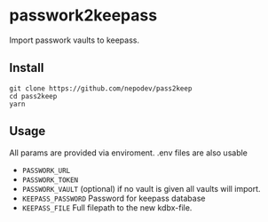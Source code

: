 # passwork2keepass

Import passwork vaults to keepass.

## Install

```shell
git clone https://github.com/nepodev/pass2keep
cd pass2keep
yarn
```

## Usage

All params are provided via enviroment. .env files are also usable

* `PASSWORK_URL`
* `PASSWORK_TOKEN`
* `PASSWORK_VAULT` (optional) if no vault is given all vaults will import.
* `KEEPASS_PASSWORD` Password for keepass database
* `KEEPASS_FILE` Full filepath to the new kdbx-file.



